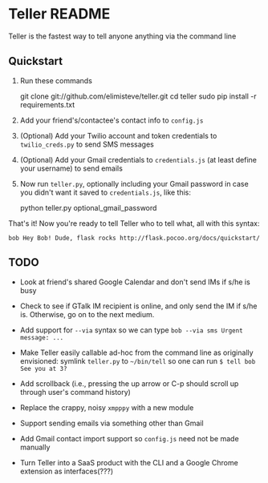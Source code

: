 # Teller README

Teller is the fastest way to tell anyone anything via the command line

## Quickstart

1. Run these commands

    git clone git://github.com/elimisteve/teller.git
    cd teller
    sudo pip install -r requirements.txt

2. Add your friend's/contactee's contact info to `config.js`

3. (Optional) Add your Twilio account and token credentials to
`twilio_creds.py` to send SMS messages

4. (Optional) Add your Gmail credentials to `credentials.js` (at least
define your username) to send emails

5. Now run `teller.py`, optionally including your Gmail password in
case you didn't want it saved to `credentials.js`, like this:

    python teller.py optional_gmail_password

That's it! Now you're ready to tell Teller who to tell what, all with
this syntax:

    bob Hey Bob! Dude, flask rocks http://flask.pocoo.org/docs/quickstart/


## TODO

* Look at friend's shared Google Calendar and don't send IMs if s/he
  is busy

* Check to see if GTalk IM recipient is online, and only send the IM
  if s/he is.  Otherwise, go on to the next medium.

* Add support for `--via` syntax so we can type `bob --via sms Urgent
  message: ...`

* Make Teller easily callable ad-hoc from the command line as
  originally envisioned: symlink `teller.py` to `~/bin/tell` so one
  can run `$ tell bob See you at 3?`

* Add scrollback (i.e., pressing the up arrow or C-p should scroll up
  through user's command history)

* Replace the crappy, noisy `xmpppy` with a new module

* Support sending emails via something other than Gmail 

* Add Gmail contact import support so `config.js` need not be made
  manually

* Turn Teller into a SaaS product with the CLI and a Google Chrome
  extension as interfaces(???)
